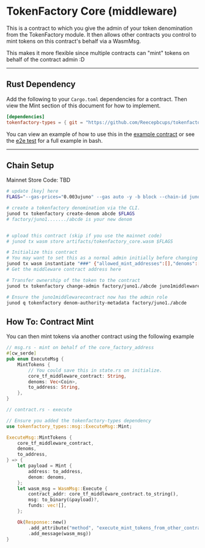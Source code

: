 # TokenFactory Core (middleware)

This is a contract to which you give the admin of your token denomination from the TokenFactory module. It then allows other contracts you control to mint tokens on this contract's behalf via a WasmMsg.

This makes it more flexible since multiple contracts can "mint" tokens on behalf of the contract admin :D

---

## Rust Dependency

Add the following to your `Cargo.toml` dependencies for a contract. Then view the Mint section of this document for how to implement.

```toml
[dependencies]
tokenfactory-types = { git = "https://github.com/Reecepbcups/tokenfactory-core-contract" }
```

You can view an example of how to use this in the [example contract](./contracts/tf_example/) or see the [e2e test](./e2e/test_e2e.sh) for a full example in bash.

---

## Chain Setup

Mainnet Store Code: TBD

```sh
# update [key] here
FLAGS="--gas-prices="0.003ujuno" --gas auto -y -b block --chain-id juno-1 --node https://juno-rpc.reece.sh:443 --output json --from [key]"

# create a tokenfactory denomination via the CLI. 
junod tx tokenfactory create-denom abcde $FLAGS
# factory/juno1......./abcde is your new denom


# upload this contract (skip if you use the mainnet code)
# junod tx wasm store artifacts/tokenfactory_core.wasm $FLAGS

# Initialize this contract
# You may want to set this as a normal admin initially before changing its admin to a DAO
junod tx wasm instantiate "###" {"allowed_mint_addresses":[],"denoms":["factory/juno1./abcde"]} --label "tf-middlware" --admin [key] $FLAGS
# Get the middleware contract address here

# Transfer ownership of the token to the contract
junod tx tokenfactory change-admin factory/juno1./abcde juno1middlewarecontract $FLAGS

# Ensure the juno1middlewarecontract now has the admin role
junod q tokenfactory denom-authority-metadata factory/juno1./abcde
```

## How To: Contract Mint

You can then mint tokens via another contract using the following example

```rust
// msg.rs - mint on behalf of the core_factory_address
#[cw_serde]
pub enum ExecuteMsg {
    MintTokens {
        // You could save this in state.rs on initialize.
        core_tf_middleware_contract: String,
        denoms: Vec<Coin>,
        to_address: String,
    },
}

// contract.rs - execute

// Ensure you added the tokenfactory-types dependency
use tokenfactory_types::msg::ExecuteMsg::Mint;

ExecuteMsg::MintTokens {
    core_tf_middleware_contract,
    denoms,
    to_address,
} => {
    let payload = Mint {
        address: to_address,
        denom: denoms,
    };
    let wasm_msg = WasmMsg::Execute {
        contract_addr: core_tf_middleware_contract.to_string(),
        msg: to_binary(&payload)?,
        funds: vec![],
    };

    Ok(Response::new()
        .add_attribute("method", "execute_mint_tokens_from_other_contract")
        .add_message(wasm_msg))
}
```
